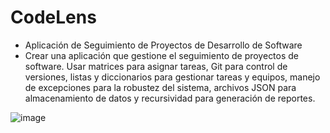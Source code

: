 # CodeLens

- Aplicación de Seguimiento de Proyectos de Desarrollo de Software
- Crear una aplicación que gestione el seguimiento de proyectos de software. Usar 
matrices para asignar tareas, Git para control de versiones, listas y diccionarios 
para gestionar tareas y equipos, manejo de excepciones para la robustez del 
sistema, archivos JSON para almacenamiento de datos y recursividad para 
generación de reportes.

![image](https://github.com/user-attachments/assets/a19df593-ce3a-4c44-833f-69c6f7bfb6d8)



